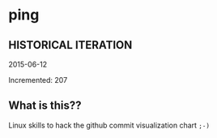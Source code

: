 # ping

## HISTORICAL ITERATION
2015-06-12

Incremented: 207

## What is this?? 
Linux skills to hack the github commit visualization chart `;-)`
